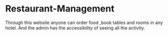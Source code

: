 # Restaurant-Management
Through this website anyone can order food ,book tables and rooms in any hotel. And the admin has the accessibility of seeing all the activity.
